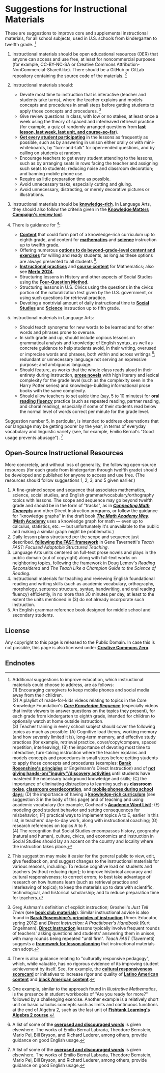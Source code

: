 # Suggestions for Instructional Materials

These are suggestions to improve core and supplemental instructional materials, for all school subjects, used in U.S. schools from kindergarten to twelfth grade. [^1]

1. Instructional materials should be open educational resources (OER) that anyone can access and use free, at least for noncommercial purposes (for example, CC-BY-NC-SA or Creative Commons Attribution-NonCommercial-ShareAlike).  There should be a GitHub or GitLab repository containing the source code of the materials. [^2]
2. Instructional materials should:

    - Devote most time to instruction that is interactive (teacher and students take turns), where the teacher explains and models concepts and procedures in small steps before getting students to apply those concepts and procedures. [^3]
    - Give review questions in class, with low or no stakes, at least once a week using the theory of spaced and interleaved retrieval practice (for example, a quiz of randomly arranged questions from [**last lesson, last week, last unit, and course-so-far**](https://x.com/SuzanneRelou/status/1878428245252558888)).
    - [**Get every student participating**](https://achemicalorthodoxy.co.uk/2020/02/09/ratio/) in the lessons as frequently as possible, such as by answering in unison either orally or with mini-whiteboards, by "turn-and-talk" for open-ended questions, and by calling on students at random.
    - Encourage teachers to get every student attending to the lessons, such as by arranging seats in rows facing the teacher and assigning such seats to students; reducing noise and classroom decoration; and banning mobile phone use.
    - Require as little preparation time as possible.
    - Avoid unnecessary tasks, especially cutting and gluing.
    - Avoid unnecessary, distracting, or merely decorative pictures or illustrations.

3. Instructional materials should be [**knowledge-rich**](https://link.springer.com/book/10.1007/978-3-031-74661-1). In Language Arts, they should also follow the criteria given in the [**Knowledge Matters Campaign's review tool**](https://knowledgematterscampaign.org/review-tool/).
4. There is guidance for [^6]:

    - [**Content**](https://www.coreknowledge.org/core-knowledge-sequence/) that could form part of a knowledge-rich curriculum up to eighth grade, and content for [**mathematics**](https://www.nas.org/reports/the-archimedes-standards/full-report) and [**science**](https://www.nas.org/reports/the-franklin-standards/full-report) instruction up to twelfth grade.
    - Offering numerous [**options to do beyond-grade-level content and exercises**](https://slatestarcodex.com/2018/09/04/acc-entry-does-the-education-system-adequately-serve-advanced-students/) for willing and ready students, as long as these options are always presented to all students [^4].
    - [**Instructional practices**](https://www.thescienceofmath.com/) and [**course content**](https://mathacademy.com/courses) for Mathematics; also see [**Merlo 2024**](https://www.cis.org.au/publication/the-science-of-mathematics-and-how-to-apply-it/).
    - Structuring lessons in History and other aspects of Social Studies using the [**Four-Question Method**](https://4qmteaching.net/).
    - Structuring lessons in U.S. Civics using the questions in the civics portion of the naturalization test given by the U.S. government, or using such questions for retrieval practice.
    - Devoting a nontrivial amount of daily instructional time to [**Social Studies**](https://ccsso.org/sites/default/files/2018-11/Elementary%20SS%20Brief%2045%20Minute%20Version_0.pdf) and [**Science**](https://www.nsta.org/nstas-official-positions/elementary-school-science) instruction up to fifth grade.

5. Instructional materials in Language Arts:

    - Should teach synonyms for new words to be learned and for other words and phrases prone to overuse.
    - In sixth grade and up, should include copious lessons on grammatical analysis and knowledge of English syntax, as well as concrete guidance to help students avoid, in their writing, overused or imprecise words and phrases, both within and across writings [^5]; redundant or unnecessary language not serving an expressive purpose; and ambiguous language.
    - Should feature, as works that the whole class reads aloud in their entirety during instruction, [**prose novels**](https://www.educationnext.org/why-are-books-disappearing-from-english-and-reading-classrooms/) with high literary and lexical complexity for the grade level (such as the complexity seen in the Harry Potter series) and knowledge-building informational prose books with the same complexity.
    - Should allow teachers to set aside time (say, 5 to 10 minutes) for [**oral reading fluency**](https://medium.com/inspired-ideas-prek-12/what-is-reading-fluency-and-how-should-it-be-assessed-8aaa699c9936) practice (such as repeated reading, partner reading, and choral reading), especially if some of their students read below the normal level of words correct per minute for the grade level.

Suggestion number 5, in particular, is intended to address observations that our language may be getting poorer by the year, in terms of everyday vocabulary and linguistic variety (see, for example, Emilio Bernal's "Good usage prevents abusage"). [^5]

<a id=Open_Source_Instructional_Resources></a>

## Open-Source Instructional Resources

More concretely, and without loss of generality, the following open-source resources (for each grade from kindergarten through twelfth grade) should be developed and published for anyone to access and use free.  (The resources should follow suggestions 1, 2, 3, and 5 given earlier.)

1. A fine-grained scope and sequence that associates mathematics, science, social studies, and English grammar/vocabulary/orthography topics with lessons.  The scope and sequence may go beyond twelfth grade and should be in the form of "tracks", as in [**_Connecting Math Concepts_**](https://www.mheducation.com/prek-12/program/connecting-math-concepts-comprehensive-edition-2012/MKTSP-UUF07M0.html#resources) and other Direct Instruction programs, or follow the guidance for "knowledge graphs" in the draft book [**_The Math Academy Way_**](https://www.justinmath.com/files/the-math-academy-way).  ([**Math Academy**](https://mathacademy.com) uses a knowledge graph for math &mdash; even up to calculus, statistics, etc. &mdash; but unfortunately it's unavailable to the public and making a similar graph might be problematic.)
2. Daily lesson plans structured per the scope and sequence just described, [**following the FAST framework**](https://educationrickshaw.com/2025/09/06/the-truth-about-lesson-planning/) in Gene Tavernetti's _Teach FAST: Focused Adaptable Structured Teaching_.
3. Language Arts units centered on full-text prose novels and plays in the public domain (out of copyright) along with full-text works on neighboring topics, following the framework in Doug Lemov's _Reading Reconsidered_ and _The Teach Like a Champion Guide to the Science of Reading_.
4. Instructional materials for teaching and reviewing English foundational reading and writing skills (such as academic vocabulary, orthography, morphology, sentence structure, syntax, handwriting, and oral reading fluency) efficiently, in no more than 30 minutes per day, at least to the extent the units mentioned in (3) do not already incorporate such instruction.
5. An English grammar reference book designed for middle school and secondary students.

<a id=License></a>

## License

Any copyright to this page is released to the Public Domain.  In case this is not possible, this page is also licensed under [**Creative Commons Zero**](https://creativecommons.org/publicdomain/zero/1.0/).

<a id=Endnotes></a>

## Endnotes

[^1]: Additional suggestions to improve education, which instructional materials could choose to address, are as follows:<br>(1) Encouraging caregivers to keep mobile phones and social media away from their children.<br>(2) A playlist of made-for-kids videos relating to topics in the Core Knowledge Foundation's [**_Core Knowledge Sequence_**](https://www.coreknowledge.org/core-knowledge-sequence/) (especially videos that invite viewers to answer questions on the topics they present), for each grade from kindergarten to eighth grade, intended for children to optionally watch at home outside instruction.<br>(3) Teacher training in every school subject should cover the following topics as much as possible: (A) Cognitive load theory, working memory (and how severely limited it is), long-term memory, and effective study practices (for example, retrieval practice, cover/copy/compare, spaced repetition, interleaving); (B) the importance of devoting most time to interactive, turn-taking instruction where the teacher explains and models concepts and procedures in small steps before getting students to apply those concepts and procedures (examples: [**Barak Rosenshine's principles**](https://www.aft.org/sites/default/files/Rosenshine.pdf) or Engelmann's Direct Instruction) and of [**not giving hands-on/"inquiry"/discovery activities**](https://www.tandfonline.com/doi/abs/10.1207/s15326985ep4102_1) until students have mastered the necessary background knowledge and skills; (C) the importance of eliminating distractions to learning such as [**classroom noise**](https://www.nathanielswain.com/cognitoriumblog/2024/6/quiet-and-silence), [**classroom overdecoration**](https://teachthinkblog.wordpress.com/2021/04/06/minimising-classroom-displays/), and [**mobile phones during school days**](https://www.educationnext.org/take-away-their-cellphones-rewire-schools-belonging-achievement/); (D) the importance of having a [**knowledge-rich curriculum**](https://link.springer.com/book/10.1007/978-3-031-74661-1) (see suggestion 3 in the body of this page) and of teaching and using academic vocabulary (for example, Coxhead's [**Academic Word List**](https://www.wgtn.ac.nz/lals/resources/academicwordlist)); (E) modeling good student behavior and setting consequences for misbehavior; (F) practical ways to implement topics A to E, earlier in this list, in teachers' day-to-day work, along with instructional coaching; (G) research references on topics A to F.<br>(4) The recognition that Social Studies encompasses history, geography (natural and human), culture, civics, and economics and instruction in Social Studies should lay an accent on the country and locality where the instruction takes place.

[^2]: This suggestion may make it easier for the general public to view, edit, give feedback on, and suggest changes to the instructional materials for various reasons, including: To reduce cognitive load on students and teachers (without reducing rigor); to improve historical accuracy and cultural responsiveness; to correct errors; to best take advantage of research on how humans learn (such as retrieval practice and interleaving of topics); to keep the materials up to date with scientific, technological, and historical scholarship; and to reduce preparation time for teachers.

[^3]: Greg Ashman's definition of explicit instruction; Groshell's _Just Tell Them_ (see [**book club materials**](https://educationrickshaw.com/2025/04/04/book-club-materials-for-just-tell-them/)). Similar instructional advice is also found in [**Barak Rosenshine's principles of instruction**](https://www.aft.org/sites/default/files/Rosenshine.pdf) (Amer. Educator, spring 2012) and _Direct Instruction: A Practitioner's Handbook_ (Kurt Engelmann).  [**Direct Instruction**](https://www.nifdi.org/research/journal-of-di/volume-3-no-2-summer-2003/449-the-components-of-direct-instruction.html) lessons typically involve frequent rounds of teachers' asking questions and students' answering them in unison, with many rounds being repeated "until firm".  _Teach FAST_ (Tavernetti) suggests a [**framework for lesson planning**](https://educationrickshaw.com/2025/09/06/the-truth-about-lesson-planning/) that instructional materials can adopt.

[^4]: One example, similar to the approach found in _Illustrative Mathematics_, is the presence in student workbooks of "Are you ready for more?" followed by a challenging exercise. Another example is a relatively short unit on basic calculus concepts such as limits and continuous functions at the end of Algebra 2, such as the last unit of [**Fishtank Learning's Algebra 2 course**](https://www.fishtanklearning.org/curriculum/math/algebra-2/).

[^5]: A list of some of the [**overused and discouraged words**](http://peteroupc.github.io/usage.html) is given elsewhere.  The works of Emilio Bernal Labrada, Theodore Bernstein, Mario Pei, Bill Bryson, and Richard Lederer, among others, provide guidance on good English usage.

[^6]: There is also guidance relating to "culturally responsive pedagogy", which, while valuable, has no rigorous evidence of its improving student achievement by itself.  See, for example, the [**cultural responsiveness scorecard**](https://steinhardt.nyu.edu/sites/default/files/2020-12/CRE%20Scorecard%20Revised%20Aug%202020.pdf) or initiatives to increase rigor and quality of [**Latino American content**](https://unidosus.org/publications/analyzing-inclusion-of-latino-contributions-in-us-history-curricula-for-high-school/) and [**black American content**](https://hub.jhu.edu/2021/02/10/black-history-curricula-lacking-rigor-and-quality/).

